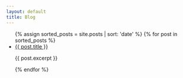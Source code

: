 ```yaml
---
layout: default
title: Blog
---
```


<ul>
  {% assign sorted_posts = site.posts | sort: 'date' %}
  {% for post in sorted_posts %}
    <li>
      <a href="{{ site.baseurl }}{{ post.url }}">{{ post.title }}</a>
      <p>{{ post.excerpt }}</p>
    </li>
  {% endfor %}
</ul>
